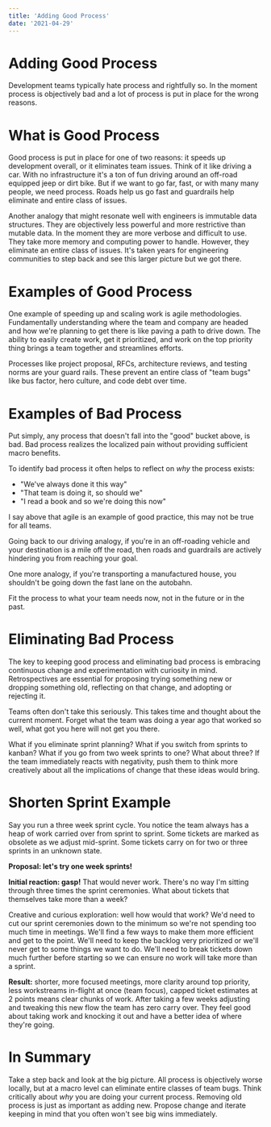 ```yaml
---
title: 'Adding Good Process'
date: '2021-04-29'
---
```


# Adding Good Process


Development teams typically hate process and rightfully so. In the moment process is objectively bad and a lot of process is put in place for the wrong reasons.

# What is Good Process

Good process is put in place for one of two reasons: it speeds up development overall, or it eliminates team issues. Think of it like driving a car. With no infrastructure it's a ton of fun driving around an off-road equipped jeep or dirt bike. But if we want to go far, fast, or with many many people, we need process. Roads help us go fast and guardrails help eliminate and entire class of issues.

Another analogy that might resonate well with engineers is immutable data structures. They are objectively less powerful and more restrictive than mutable data. In the moment they are more verbose and difficult to use. They take more memory and computing power to handle. However, they eliminate an entire class of issues. It's taken years for engineering communities to step back and see this larger picture but we got there.

# Examples of Good Process

One example of speeding up and scaling work is agile methodologies. Fundamentally understanding where the team and company are headed and how we're planning to get there is like paving a path to drive down. The ability to easily create work, get it prioritized, and work on the top priority thing brings a team together and streamlines efforts.

Processes like project proposal, RFCs, architecture reviews, and testing norms are your guard rails. These prevent an entire class of "team bugs" like bus factor, hero culture, and code debt over time.

# Examples of Bad Process

Put simply, any process that doesn't fall into the "good" bucket above, is bad. Bad process realizes the localized pain without providing sufficient macro benefits.

To identify bad process it often helps to reflect on _why_ the process exists:

* "We've always done it this way"
* "That team is doing it, so should we"
* "I read a book and so we're doing this now"

I say above that agile is an example of good practice, this may not be true for all teams.

Going back to our driving analogy, if you're in an off-roading vehicle and your destination is a mile off the road, then roads and guardrails are actively hindering you from reaching your goal.

One more analogy, if you're transporting a manufactured house, you shouldn't be going down the fast lane on the autobahn.

Fit the process to what your team needs now, not in the future or in the past.

# Eliminating Bad Process

The key to keeping good process and eliminating bad process is embracing continuous change and experimentation with curiosity in mind. Retrospectives are essential for proposing trying something new or dropping something old, reflecting on that change, and adopting or rejecting it.

Teams often don't take this seriously. This takes time and thought about the current moment. Forget what the team was doing a year ago that worked so well, what got you here will not get you there.

What if you eliminate sprint planning? What if you switch from sprints to kanban? What if you go from two week sprints to one? What about three? If the team immediately reacts with negativity, push them to think more creatively about all the implications of change that these ideas would bring.

# Shorten Sprint Example

Say you run a three week sprint cycle. You notice the team always has a heap of work carried over from sprint to sprint. Some tickets are marked as obsolete as we adjust mid-sprint. Some tickets carry on for two or three sprints in an unknown state.

**Proposal: let's try one week sprints!**

**Initial reaction: gasp!** That would never work. There's no way I'm sitting through three times the sprint ceremonies. What about tickets that themselves take more than a week?

Creative and curious exploration: well how would that work? We'd need to cut our sprint ceremonies down to the minimum so we're not spending too much time in meetings. We'll find a few ways to make them more efficient and get to the point. We'll need to keep the backlog very prioritized or we'll never get to some things we want to do. We'll need to break tickets down much further before starting so we can ensure no work will take more than a sprint.

**Result:** shorter, more focused meetings, more clarity around top priority, less workstreams in-flight at once (team focus), capped ticket estimates at 2 points means clear chunks of work. After taking a few weeks adjusting and tweaking this new flow the team has zero carry over. They feel good about taking work and knocking it out and have a better idea of where they're going.

# In Summary

Take a step back and look at the big picture. All process is objectively worse locally, but at a macro level can eliminate entire classes of team bugs. Think critically about _why_ you are doing your current process. Removing old process is just as important as adding new. Propose change and iterate keeping in mind that you often won't see big wins immediately.